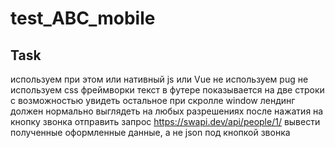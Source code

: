 # test_ABC_mobile
## Task
используем при этом или нативный js или Vue
не используем pug
не используем css фреймворки
текст в футере показывается на две строки с возможностью увидеть остальное при скролле window
лендинг должен нормально выглядеть на любых разрешениях
после нажатия на кнопку звонка отправить запрос
https://swapi.dev/api/people/1/
вывести полученные оформленные данные, а не json под кнопкой звонка
